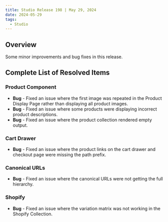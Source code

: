 ```yaml
---
title: Studio Release 198 | May 29, 2024
date: 2024-05-29
tags:
  - Studio
---
```


## Overview

Some minor improvements and bug fixes in this release.

## Complete List of Resolved Items

### Product Component

* **Bug** - Fixed an issue where the first image was repeated in the Product Display Page rather than displaying all product images.
* **Bug** - Fixed an issue where some products were displaying incorrect product descriptions.
* **Bug** - Fixed an issue where the product collection rendered empty output.

### Cart Drawer

* **Bug** - Fixed an issue where the product links on the cart drawer and checkout page were missing the path prefix.

### Canonical URLs

* **Bug** - Fixed an issue where the canonical URLs were not getting the full hierarchy.

### Shopify

* **Bug** - Fixed an issue where the variation matrix was not working in the Shopify Collection.

